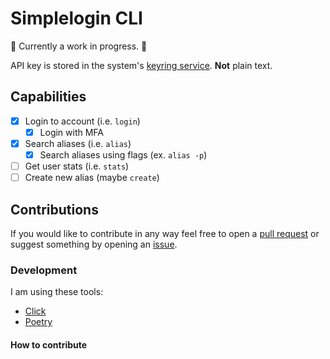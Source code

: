 # Simplelogin CLI

:construction: Currently a work in progress. :construction:

API key is stored in the system's [keyring service](https://pypi.org/project/keyring/). **Not** plain text.

## Capabilities

- [x] Login to account (i.e. `login`)
  - [x] Login with MFA
- [x] Search aliases (i.e. `alias`)
  - [x] Search aliases using flags (ex. `alias -p`)
- [ ] Get user stats (i.e. `stats`)
- [ ] Create new alias (maybe `create`)

## Contributions

If you would like to contribute in any way feel free to open a [pull request](https://github.com/joedemcher/simplelogin-cli/pulls) or suggest something by opening an [issue](https://github.com/joedemcher/simplelogin-cli/issues).

### Development

I am using these tools:

- [Click](https://click.palletsprojects.com/en/8.1.x/)
- [Poetry](https://python-poetry.org/)

#### How to contribute
